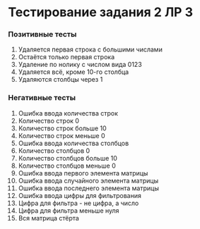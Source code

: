 # Тестирование задания 2 ЛР 3

### Позитивные тесты

1. Удаляется первая строка с большими числами
2. Остаётся только первая строка
3. Удаление по нолику с числом вида 0123
4. Удаляется всё, кроме 10-го столбца
5. Удаляются столбцы через 1

### Негативные тесты

1. Ошибка ввода количества строк
2. Количество строк 0
3. Количество строк больше 10
4. Количество строк меньше 0
5. Ошибка ввода количества столбцов
6. Количество столбцов 0
7. Количество столбцов больше 10
8. Количество столбцов меньше 0
9. Ошибка ввода первого элемента матрицы
10. Ошибка ввода случайного элемента матрицы
11. Ошибка ввода последнего элемента матрицы
12. Ошибка ввода цифры для фильтрования
13. Цифра для фильтра - не цифра, а число
14. Цифра для фильтра меньше нуля
15. Вся матрица стёрта
